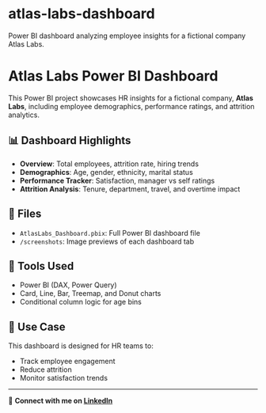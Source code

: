 # atlas-labs-dashboard
Power BI dashboard analyzing employee insights for a fictional company Atlas Labs.
# Atlas Labs Power BI Dashboard

This Power BI project showcases HR insights for a fictional company, **Atlas Labs**, including employee demographics, performance ratings, and attrition analytics.

## 📊 Dashboard Highlights

- **Overview**: Total employees, attrition rate, hiring trends
- **Demographics**: Age, gender, ethnicity, marital status
- **Performance Tracker**: Satisfaction, manager vs self ratings
- **Attrition Analysis**: Tenure, department, travel, and overtime impact

## 📎 Files

- `AtlasLabs_Dashboard.pbix`: Full Power BI dashboard file
- `/screenshots`: Image previews of each dashboard tab


## 🚀 Tools Used

- Power BI (DAX, Power Query)
- Card, Line, Bar, Treemap, and Donut charts
- Conditional column logic for age bins

## 📌 Use Case

This dashboard is designed for HR teams to:
- Track employee engagement
- Reduce attrition
- Monitor satisfaction trends

---

🔗 **Connect with me on [LinkedIn](https://www.linkedin.com/in/tekip)**  
